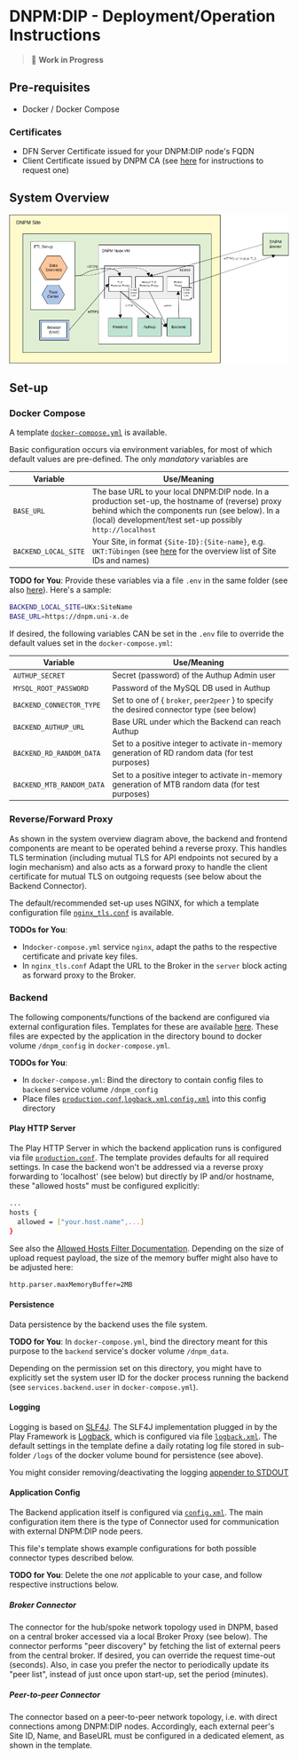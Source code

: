 # DNPM:DIP - Deployment/Operation Instructions

> 🚧 **Work in Progress**

## Pre-requisites

* Docker / Docker Compose

### Certificates

* DFN Server Certificate issued for your DNPM:DIP node's FQDN
* Client Certificate issued by DNPM CA (see [here](https://ibmi-ut.atlassian.net/wiki/spaces/DAM/pages/2590714/Zertifikat-Verwaltung#Zertifikat-Verwaltung-BeantragungeinesClient-Zertifikats) for instructions to request one)


## System Overview

![System Overview](System_Overview.png)


## Set-up

### Docker Compose

A template [`docker-compose.yml`](https://github.com/KohlbacherLab/dnpm-dip-deployment/blob/master/docker-compose.yml) is available.

Basic configuration occurs via environment variables, for most of which default values are pre-defined.
The only _mandatory_ variables are 

| Variable               | Use/Meaning                                                                                                                                                                                                            |
|------------------------|------------------------------------------------------------------------------------------------------------------------------------------------------------------------------------------------------------------------|
| `BASE_URL`             | The base URL to your local DNPM:DIP node. In a production set-up, the hostname of (reverse) proxy behind which the components run (see below). In a (local) development/test set-up possibly `http://localhost`        |
| `BACKEND_LOCAL_SITE`   | Your Site, in format `{Site-ID}:{Site-name}`, e.g. `UKT:Tübingen` (see [here](https://ibmi-ut.atlassian.net/wiki/spaces/DAM/pages/2613900/DNPM+DIP+-+Broker-Verbindungen) for the overview list of Site IDs and names) |


**TODO for You**: Provide these variables via a file `.env` in the same folder (see also [here](https://docs.docker.com/compose/environment-variables/set-environment-variables/)). Here's a sample:

```bash
BACKEND_LOCAL_SITE=UKx:SiteName
BASE_URL=https://dnpm.uni-x.de
```

If desired, the following variables CAN be set in the `.env` file to override the default values set in the `docker-compose.yml`:

| Variable                  | Use/Meaning                                                                                       |
|---------------------------|---------------------------------------------------------------------------------------------------|
| `AUTHUP_SECRET`           | Secret (password) of the Authup Admin user                                                        |
| `MYSQL_ROOT_PASSWORD`     | Password of the MySQL DB used in Authup                                                           |
| `BACKEND_CONNECTOR_TYPE`  | Set to one of { `broker`, `peer2peer` } to specify the desired connector type (see below)         | 
| `BACKEND_AUTHUP_URL`      | Base URL under which the Backend can reach Authup                                                 |  
| `BACKEND_RD_RANDOM_DATA`  | Set to a positive integer to activate in-memory generation of RD random data (for test purposes)  |
| `BACKEND_MTB_RANDOM_DATA` | Set to a positive integer to activate in-memory generation of MTB random data (for test purposes) |


### Reverse/Forward Proxy

As shown in the system overview diagram above, the backend and frontend components are meant to be operated behind a reverse proxy.
This handles TLS termination (including mutual TLS for API endpoints not secured by a login mechanism) and also acts as a forward proxy
to handle the client certificate for mutual TLS on outgoing requests (see below about the Backend Connector).

The default/recommended set-up uses NGINX, for which a template configuration file [`nginx_tls.conf`](https://github.com/KohlbacherLab/dnpm-dip-deployment/blob/master/nginx_tls.conf) is available.

**TODOs for You**: 

* In`docker-compose.yml` service `nginx`, adapt the paths to the respective certificate and private key files.
* In `nginx_tls.conf` Adapt the URL to the Broker in the `server` block acting as forward proxy to the Broker. 


### Backend

The following components/functions of the backend are configured via external configuration files.
Templates for these are available [here](https://github.com/KohlbacherLab/dnpm-dip-deployment/tree/master/backend-config).
These files are expected by the application in the directory bound to docker volume `/dnpm_config` in `docker-compose.yml`.

**TODOs for You**:

- In `docker-compose.yml`: Bind the directory to contain config files to `backend` service volume `/dnpm_config`
- Place files [`production.conf`](https://github.com/KohlbacherLab/dnpm-dip-deployment/blob/master/backend-config/production.conf),[`logback.xml`](https://github.com/KohlbacherLab/dnpm-dip-deployment/blob/master/backend-config/logback.xml),[`config.xml`](https://github.com/KohlbacherLab/dnpm-dip-deployment/blob/master/backend-config/config.xml) into this config directory



#### Play HTTP Server

The Play HTTP Server in which the backend application runs is configured via file [`production.conf`](https://github.com/KohlbacherLab/dnpm-dip-deployment/blob/master/backend-config/production.conf).
The template provides defaults for all required settings. In case the backend won't be addressed via a reverse proxy forwarding to 'localhost' (see below) but directly by IP and/or hostname, these "allowed hosts" must be configured explicitly:

```bash
...
hosts {
  allowed = ["your.host.name",...]
}
```
See also the [Allowed Hosts Filter Documentation](https://www.playframework.com/documentation/3.0.x/AllowedHostsFilter).
Depending on the size of upload request payload, the size of the memory buffer might also have to be adjusted here:

```bash
http.parser.maxMemoryBuffer=2MB
```

#### Persistence

Data persistence by the backend uses the file system. 

**TODO for You**: In `docker-compose.yml`, bind the directory meant for this purpose to the `backend` service's docker volume `/dnpm_data`. 

Depending on the permission set on this directory, you might have to explicitly set the system user ID for the docker process running the backend (see `services.backend.user` in `docker-compose.yml`).


#### Logging

Logging is based on [SLF4J](https://slf4j.org/).
The SLF4J implementation plugged in by the Play Framework is [Logback](https://logback.qos.ch/), which is configured via file [`logback.xml`](https://github.com/KohlbacherLab/dnpm-dip-deployment/blob/master/backend-config/logback.xml).
The default settings in the template define a daily rotating log file stored in sub-folder `/logs` of the docker volume bound for persistence (see above).

You might consider removing/deactivating the logging [appender to STDOUT](https://github.com/KohlbacherLab/dnpm-dip-deployment/blob/master/backend-config/logback.xml#L30)


#### Application Config

The Backend application itself is configured via [`config.xml`](https://github.com/KohlbacherLab/dnpm-dip-deployment/blob/master/backend-config/config.xml).
The main configuration item there is the type of Connector used for communication with external DNPM:DIP node peers.

This file's template shows example configurations for both possible connector types described below.

**TODO for You**: Delete the one _not_ applicable to your case, and follow respective instructions below.

##### Broker Connector

The connector for the hub/spoke network topology used in DNPM, based on a central broker accessed via a local Broker Proxy (see below).
The connector performs "peer discovery" by fetching the list of external peers from the central broker.
If desired, you can override the request time-out (seconds).
Also, in case you prefer the nector to periodically update its "peer list", instead of just once upon start-up, set the period (minutes).


##### Peer-to-peer Connector

The connector based on a peer-to-peer network topology, i.e. with direct connections among DNPM:DIP nodes. Accordingly, each external peer's Site ID, Name, and BaseURL must be configured in a dedicated element, as shown in the template.











